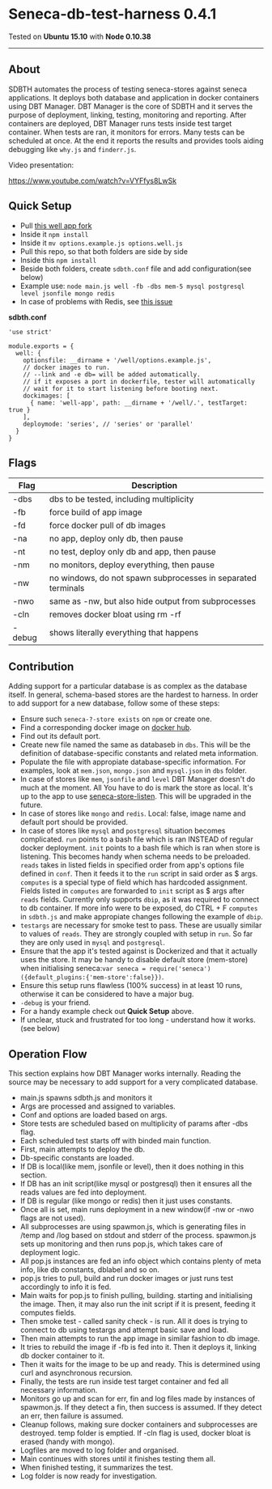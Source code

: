 # Seneca-db-test-harness 0.4.1

Tested on **Ubuntu 15.10** with **Node 0.10.38**

---

## About

SDBTH automates the process of testing seneca-stores against seneca applications. It deploys both database and application in docker containers using DBT Manager. DBT Manager is the core of SDBTH and it serves the purpose of deployment, linking, testing, monitoring and reporting. After containers are deployed, DBT Manager runs tests inside test target container. When tests are ran, it monitors for errors. Many tests can be scheduled at once. At the end it reports the results and provides tools aiding debugging like `why.js` and `finderr.js`.

Video presentation:

https://www.youtube.com/watch?v=VYFfys8LwSk

## Quick Setup

- Pull [this well app fork](https://github.com/kamil-mech/well/tree/sdbth-4)
- Inside it `npm install`
- Inside it `mv options.example.js options.well.js`
- Pull this repo, so that both folders are side by side
- Inside this `npm install`
- Beside both folders, create `sdbth.conf` file and add configuration(see below)
- Example use: `node main.js well -fb -dbs mem-5 mysql postgresql level jsonfile mongo redis`
- In case of problems with Redis, see [this issue](https://github.com/kamil-mech/seneca-db-test-harness/issues/2)

**sdbth.conf**
```
'use strict'

module.exports = {
  well: {
    optionsfile: __dirname + '/well/options.example.js',
    // docker images to run.
    // --link and -e db= will be added automatically.
    // if it exposes a port in dockerfile, tester will automatically
    // wait for it to start listening before booting next.
    dockimages: [
      { name: 'well-app', path: __dirname + '/well/.', testTarget: true }
    ],
    deploymode: 'series', // 'series' or 'parallel'
  }
}
```

## Flags


| Flag | Description   |
| ---- | ------------- |
| -dbs | dbs to be tested, including multiplicity |
| -fb  | force build of app image |
| -fd  | force docker pull of db images |
| -na  | no app, deploy only db, then pause |
| -nt  | no test, deploy only db and app, then pause |
| -nm  | no monitors, deploy everything, then pause |
| -nw  | no windows, do not spawn subprocesses in separated terminals |
| -nwo | same as -nw, but also hide output from subprocesses |
| -cln | removes docker bloat using rm -rf |
| -debug | shows literally everything that happens |

## Contribution
Adding support for a particular database is as complex as the database itself. In general, schema-based stores are the hardest to harness. In order to add support for a new database, follow some of these steps:
- Ensure such `seneca-?-store exists` on `npm` or create one.
- Find a corresponding docker image on [docker hub](https://hub.docker.com/).
- Find out its default port.
- Create new file named the same as databaseb in `dbs`. This will be the definition of database-specific constants and related meta information.
- Populate the file with appropiate database-specific information. For examples, look at `mem.json`, `mongo.json` and `mysql.json` in `dbs` folder.
- In case of stores like `mem`, `jsonfile` and `level` DBT Manager doesn't do much at the moment. All You have to do is mark the store as local. It's up to the app to use [seneca-store-listen](https://github.com/kamil-mech/seneca-store-listen). This will be upgraded in the future.
- In case of stores like `mongo` and `redis`. Local: false, image name and default port should be provided.
- In case of stores like `mysql` and `postgresql` situation becomes complicated. `run` points to a bash file which is ran INSTEAD of regular docker deployment. `init` points to a bash file which is ran when store is listening. This becomes handy when schema needs to be preloaded. `reads` takes in listed fields in specified order from app's options file defined in `conf`. Then it feeds it to the `run` script in said order as $ args. `computes` is a special type of field which has hardcoded assignment. Fields listed in `computes` are forwarded to `init` script as $ args after `reads` fields. Currently only supports `dbip`, as it was required to connect to db container. If more info were to be exposed, do CTRL + F `computes` in `sdbth.js` and make appropiate changes following the example of `dbip`.
- `testargs` are necessary for smoke test to pass. These are usually similar to values of `reads`. They are strongly coupled with setup in `run`. So far they are only used in `mysql` and `postgresql`.
- Ensure that the app it's tested against is Dockerized and that it actually uses the store. It may be handy to disable default store (mem-store) when initialising seneca:`var seneca = require('seneca')({default_plugins:{'mem-store':false}})`.
- Ensure this setup runs flawless (100% success) in at least 10 runs, otherwise it can be considered to have a major bug.
- `-debug` is your friend.
- For a handy example check out **Quick Setup** above.
- If unclear, stuck and frustrated for too long - understand how it works. (see below)

## Operation Flow
This section explains how DBT Manager works internally. Reading the source may be necessary to add support for a very complicated database.

- main.js spawns sdbth.js and monitors it
- Args are processed and assigned to variables.
- Conf and options are loaded based on args.
- Store tests are scheduled based on multiplicity of params after -dbs flag.
- Each scheduled test starts off with binded main function.
- First, main attempts to deploy the db.
- Db-specific constants are loaded.
- If DB is local(like mem, jsonfile or level), then it does nothing in this section.
- If DB has an init script(like mysql or postgresql) then it ensures all the reads values are fed into deployment.
- If DB is regular (like mongo or redis) then it just uses constants.
- Once all is set, main runs deployment in a new window(if -nw or -nwo flags are not used).
- All subprocesses are using spawmon.js, which is generating files in /temp and /log based on stdout and stderr of the process. spawmon.js sets up monitoring and then runs pop.js, which takes care of deployment logic.
- All pop.js instances are fed an info object which contains plenty of meta info, like db constants, dblabel and so on.
- pop.js tries to pull, build and run docker images or just runs test accordingly to info it is fed.
- Main waits for pop.js to finish pulling, building. starting and initialising the image. Then, it may also run the init script if it is present, feeding it computes fields.
- Then smoke test - called sanity check - is run. All it does is trying to connect to db using testargs and attempt basic save and load.
- Then main attempts to run the app image in similar fashion to db image.
- It tries to rebuild the image if -fb is fed into it. Then it deploys it, linking db docker container to it.
- Then it waits for the image to be up and ready. This is determined using curl and asynchronous recursion.
- Finally, the tests are run inside test target container and fed all necessary information.
- Monitors go up and scan for err, fin and log files made by instances of spawmon.js. If they detect a fin, then success is assumed. If they detect an err, then failure is assumed.
- Cleanup follows, making sure docker containers and subprocesses are destroyed. temp folder is emptied. If -cln flag is used, docker bloat is erased (handy with mongo).
- Logfiles are moved to log folder and organised.
- Main continues with stores until it finishes testing them all.
- When finished testing, it summarizes the test.
- Log folder is now ready for investigation.

